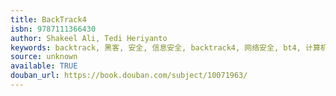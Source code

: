 ```yaml
---
title: BackTrack4
isbn: 9787111366430
author: Shakeel Ali, Tedi Heriyanto
keywords: backtrack, 黑客, 安全, 信息安全, backtrack4, 网络安全, bt4, 计算机安全
source: unknown
available: TRUE
douban_url: https://book.douban.com/subject/10071963/
---
```

